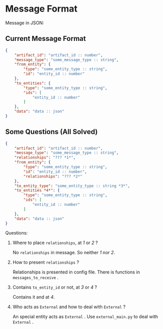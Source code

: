 # Message Format

Message in JSON:

## Current Message Format

```json
{
    "artifact_id": "artifact_id :: number",
    "message_type": "some_message_type :: string",
    "from_entity": {
        "type": "some_entity_type :: string",
        "id": "entity_id :: number"
    },
    "to_entities": {
        "type": "some_entity_type :: string",
        "ids": [
            "entity_id :: number"
        ]
    },
    "data": "data :: json"
}
```

## Some Questions (All Solved)

```json
{
    "artifact_id": "artifact_id :: number",
    "message_type": "some_message_type :: string",
    "relationships": "??? *1*",
    "from_entity": {
        "type": "some_entity_type :: string",
        "id": "entity_id :: number",
        "relationships": "??? *2*"
    },
    "to_entity_type": "some_entity_type :: string *3*",
    "to_entities *4*": {
        "type": "some_entity_type :: string",
        "ids": [
            "entity_id :: number"
        ]
    },
    "data": "data :: json"
}
```

Questions:

1. Where to place `relationships`, at *1* or *2* ?

   No `relationships` in message. So neither *1* nor *2*.

2. How to present `relationships` ?

   Relationships is presented in config file. There is functions in `messages_to_receive` .

3. Contains `to_entity_id` or not, at *3* or *4* ?

   Contains it and at *4*.

4. Who acts as `External` and how to deal with `External` ?

   An special entity acts as `External` . Use `external_main.py` to deal with `External` . 
